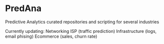 # PredAna
Predictive Analytics curated repositories and scripting for several industries

Currently updating:
Networking ISP (traffic prediction)
Infrastructure (logs, email phising)
Ecommerce (sales, churn rate)
